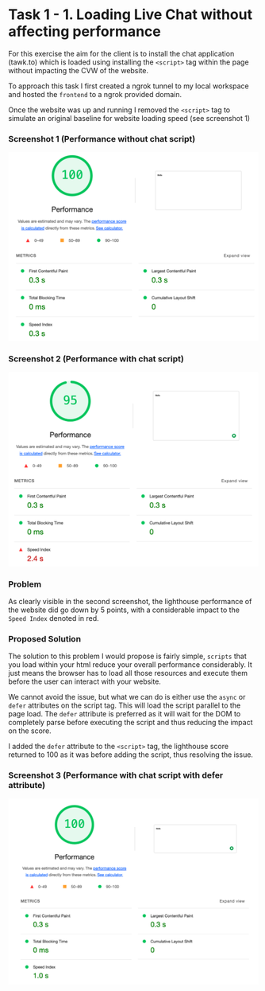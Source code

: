 # Task 1 - 1. Loading Live Chat without affecting performance

For this exercise the aim for the client is to install the chat
application (tawk.to) which is loaded using installing the `<script>`
tag within the page without impacting the CVW of the website.

To approach this task I first created a ngrok tunnel to my local
workspace and hosted the `frontend` to a ngrok provided domain.

Once the website was up and running I removed the `<script>` tag
to simulate an original baseline for website loading speed
(see screenshot 1)

### Screenshot 1 (Performance without chat script)

![Screenshot 1](screenshots/Screenshot-without-script.png "Performance without chat script")

### Screenshot 2 (Performance with chat script)

![Screenshot 2](screenshots/Screenshot-with-script.png "Performance with chat script")

### Problem

As clearly visible in the second screenshot, the lighthouse performance
of the website did go down by 5 points, with a considerable impact
to the `Speed Index` denoted in red.

### Proposed Solution

The solution to this problem I would propose is fairly simple, 
`scripts` that you load within your html reduce your overall 
performance considerably. It just means the browser has to load 
all those resources and execute them before the user can interact
with your website.

We cannot avoid the issue, but what we can do is either use the
`async` or `defer` attributes on the script tag. This will load
the script parallel to the page load. The `defer` attribute is 
preferred as it will wait for the DOM to completely parse before
executing the script and thus reducing the impact on the score.

I added the `defer` attribute to the `<script>` tag, the lighthouse
score returned to 100 as it was before adding the script, thus 
resolving the issue.

### Screenshot 3 (Performance with chat script with defer attribute)

![Screenshot 3](screenshots/Screenshot-with-script-and-defer-attribute.png "Performance with chat script with defer attribute")